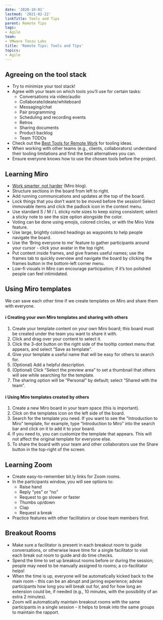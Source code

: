```yaml
---
date: '2020-10-01'
lastmod: '2021-02-22'
linkTitle: Tools and Tips
parent: Remote Tips
tags:
- Agile
team:
- VMware Tanzu Labs
title: 'Remote Tips: Tools and Tips'
topics:
- Agile
---
```


## Agreeing on the tool stack

- Try to minimize your tool stack!
- Agree with your team on which tools you’ll use for certain tasks:
  - Conversations via video/audio
  - Collaborate/ideate/whiteboard
  - Messaging/chat
  - Pair programming
  - Scheduling and recording events
  - Retros
  - Sharing documents
  - Product backlog
  - Team TODOs
- Check out the [Best Tools for Remote Work](https://remote.com/tools) for tooling ideas.
- When working with other teams (e.g., clients, collaborators) understand their tooling limitations and find the best alternatives you can.
- Ensure everyone knows how to use the chosen tools before the project.

## Learning Miro

- [Work smarter, not harder](https://help.miro.com/hc/en-us/articles/360018109574-Work-Smarter-not-Harder) (Miro blog).
- Structure sections in the board from left to right.
- Add running communications and updates at the top of the board.
- Lock things that you don’t want to be moved before the session! Select immovable items and click the padlock icon in the context menu.
- Use standard S / M / L sticky note sizes to keep sizing consistent; select a sticky note to see the size option alongside the color.
- Voting can be done using emojis, colored circles, or with the Miro Vote feature.
- Use large, brightly colored headings as waypoints to help people navigate the board.
- Use the ‘Bring everyone to me’ feature to gather participants around your cursor - click your avatar in the top right.
- Put content inside frames, and give frames useful names; use the frames tab to quickly overview and navigate the board by clicking the frames button in the bottom-left corner menu.
- Low-fi visuals in Miro can encourage participation; if it’s too polished people can feel intimidated.

## Using Miro templates

We can save each other time if we create templates on Miro and share them with everyone.

#### ℹ️ Creating your own Miro templates and sharing with others

1. Create your template content on your own Miro board; this board must be created under the team you want to share it with.
1. Click and drag over your content to select it.
1. Click the 3-dot button on the right side of the tooltip context menu that appears, and select “Save as template”.
1. Give your template a useful name that will be easy for others to search for.
1. (Optional) Add a helpful description.
1. (Optional) Click “Select the preview area” to set a thumbnail that others will see while searching for the template.
1. The sharing option will be “Personal” by default; select “Shared with the team”.

#### ℹ️ Using Miro templates created by others

1. Create a new Miro board in your team space (this is important).
1. Click on the templates icon on the left side of the board.
1. Search for the template you need. If you want to see the "Introduction to Miro" template, for example, type “Introduction to Miro" into the search bar and click on it to add it to your board.
1. If you need to, you can customize the template that appears. This will not affect the original template for everyone else.
1. To share the board with your team and other collaborators use the Share button in the top-right of the screen.

## Learning Zoom

- Create easy-to-remember bit.ly links for Zoom rooms.
- In the participants window, you will see options to:
  - Raise hand
  - Reply “yes” or “no”
  - Request to go slower or faster
  - Thumbs up/down
  - Clap
  - Request a break
- Practice features with other facilitators or close team members first.

## Breakout Rooms

- Make sure a facilitator is present in each breakout room to guide conversations, or otherwise leave time for a single facilitator to visit each break out room to guide and do time checks.
- Spend the time to set up breakout rooms before or during the session; people may need to be manually assigned to rooms; a co-facilitator helps!
- When the time is up, everyone will be automatically kicked back to the main room - this can be an abrupt and jarring experience; advise participants how long you will break out for, and for how long an extension could be, if needed (e.g., 10 minutes, with the possibility of an extra 2 minutes).
- Zoom will automatically maintain breakout rooms with the same participants in a single session - it helps to break into the same groups to maintain the rapport.